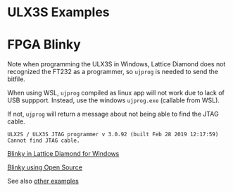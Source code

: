 # ULX3S Examples

# FPGA Blinky

Note when programming the ULX3S in Windows, Lattice Diamond does not recognized the FT232 as a programmer, so `ujprog` is needed to send the bitfile. 

When using WSL, `ujprog` compiled as linux app will not work due to lack of USB suppport. Instead, use the windows `ujprog.exe`  (callable from WSL). 

If not, `ujprog` will return a message about not being able to find the JTAG cable. 

```
ULX2S / ULX3S JTAG programmer v 3.0.92 (built Feb 28 2019 12:17:59)
Cannot find JTAG cable.
```

[Blinky in Lattice Diamond for Windows](./Diamond/README.md)

[Blinky using Open Source](./OpenSource/README.md)

See also [other examples](../README.md)